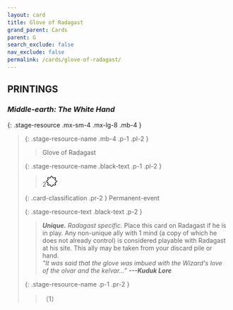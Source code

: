 ```yaml
---
layout: card
title: Glove of Radagast
grand_parent: Cards
parent: G
search_exclude: false
nav_exclude: false
permalink: /cards/glove-of-radagast/
---
```


## PRINTINGS


### _Middle-earth: The White Hand_

{: .stage-resource .mx-sm-4 .mx-lg-8 .mb-4 }
> {: .stage-resource-name .mb-4 .p-1 .pl-2 }
> > <div class="card-mp"></div>
> > <div class="card-name">Glove of Radagast</div>
>
> {: .stage-resource-name .black-text .p-1 .pl-2 }
> > 2![](/assets/images/stage-point.svg)
>
> {: .card-classification .pr-2 }
> Permanent-event
>
> {: .stage-resource-text .black-text .p-2 }
> > _**Unique.**_ _Radagast specific._ Place this card on Radagast if he is in play. Any non-unique ally with 1 mind (a copy of which he does not already control) is considered playable with Radagast at his site. This ally may be taken from your discard pile or hand. <br>_"It was said that the glove was imbued with the Wizard's love of the olvar and the kelvar...”_ ***---&NoBreak;Kuduk Lore*** 
> 
> {: .stage-resource-name .p-1 .pr-2 }
> > <div class="card-shield"></div>
> > <div class="card-corruption">〔1〕</div>
